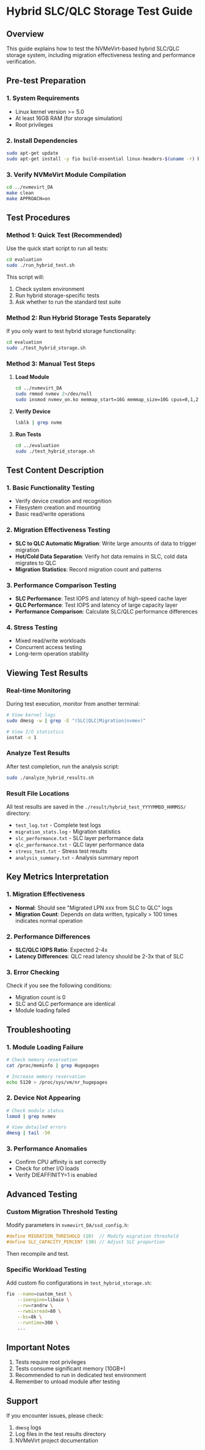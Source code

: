 # Hybrid SLC/QLC Storage Test Guide

## Overview

This guide explains how to test the NVMeVirt-based hybrid SLC/QLC storage system, including migration effectiveness testing and performance verification.

## Pre-test Preparation

### 1. System Requirements
- Linux kernel version >= 5.0
- At least 16GB RAM (for storage simulation)
- Root privileges

### 2. Install Dependencies
```bash
sudo apt-get update
sudo apt-get install -y fio build-essential linux-headers-$(uname -r) bc
```

### 3. Verify NVMeVirt Module Compilation
```bash
cd ../nvmevirt_DA
make clean
make APPROACH=on
```

## Test Procedures

### Method 1: Quick Test (Recommended)

Use the quick start script to run all tests:

```bash
cd evaluation
sudo ./run_hybrid_test.sh
```

This script will:
1. Check system environment
2. Run hybrid storage-specific tests
3. Ask whether to run the standard test suite

### Method 2: Run Hybrid Storage Tests Separately

If you only want to test hybrid storage functionality:

```bash
cd evaluation
sudo ./test_hybrid_storage.sh
```

### Method 3: Manual Test Steps

1. **Load Module**
   ```bash
   cd ../nvmevirt_DA
   sudo rmmod nvmev 2>/dev/null
   sudo insmod nvmev_on.ko memmap_start=16G memmap_size=10G cpus=0,1,2,3
   ```

2. **Verify Device**
   ```bash
   lsblk | grep nvme
   ```

3. **Run Tests**
   ```bash
   cd ../evaluation
   sudo ./test_hybrid_storage.sh
   ```

## Test Content Description

### 1. Basic Functionality Testing
- Verify device creation and recognition
- Filesystem creation and mounting
- Basic read/write operations

### 2. Migration Effectiveness Testing
- **SLC to QLC Automatic Migration**: Write large amounts of data to trigger migration
- **Hot/Cold Data Separation**: Verify hot data remains in SLC, cold data migrates to QLC
- **Migration Statistics**: Record migration count and patterns

### 3. Performance Comparison Testing
- **SLC Performance**: Test IOPS and latency of high-speed cache layer
- **QLC Performance**: Test IOPS and latency of large capacity layer
- **Performance Comparison**: Calculate SLC/QLC performance differences

### 4. Stress Testing
- Mixed read/write workloads
- Concurrent access testing
- Long-term operation stability

## Viewing Test Results

### Real-time Monitoring
During test execution, monitor from another terminal:

```bash
# View kernel logs
sudo dmesg -w | grep -E "(SLC|QLC|Migration|nvmev)"

# View I/O statistics
iostat -x 1
```

### Analyze Test Results
After test completion, run the analysis script:

```bash
sudo ./analyze_hybrid_results.sh
```

### Result File Locations
All test results are saved in the `./result/hybrid_test_YYYYMMDD_HHMMSS/` directory:

- `test_log.txt` - Complete test logs
- `migration_stats.log` - Migration statistics
- `slc_performance.txt` - SLC layer performance data
- `qlc_performance.txt` - QLC layer performance data
- `stress_test.txt` - Stress test results
- `analysis_summary.txt` - Analysis summary report

## Key Metrics Interpretation

### 1. Migration Effectiveness
- **Normal**: Should see "Migrated LPN xxx from SLC to QLC" logs
- **Migration Count**: Depends on data written, typically > 100 times indicates normal operation

### 2. Performance Differences
- **SLC/QLC IOPS Ratio**: Expected 2-4x
- **Latency Differences**: QLC read latency should be 2-3x that of SLC

### 3. Error Checking
Check if you see the following conditions:
- Migration count is 0
- SLC and QLC performance are identical
- Module loading failed

## Troubleshooting

### 1. Module Loading Failure
```bash
# Check memory reservation
cat /proc/meminfo | grep Hugepages

# Increase memory reservation
echo 5120 > /proc/sys/vm/nr_hugepages
```

### 2. Device Not Appearing
```bash
# Check module status
lsmod | grep nvmev

# View detailed errors
dmesg | tail -50
```

### 3. Performance Anomalies
- Confirm CPU affinity is set correctly
- Check for other I/O loads
- Verify DIEAFFINITY=1 is enabled

## Advanced Testing

### Custom Migration Threshold Testing
Modify parameters in `nvmevirt_DA/ssd_config.h`:
```c
#define MIGRATION_THRESHOLD (10)  // Modify migration threshold
#define SLC_CAPACITY_PERCENT (30) // Adjust SLC proportion
```

Then recompile and test.

### Specific Workload Testing
Add custom fio configurations in `test_hybrid_storage.sh`:
```bash
fio --name=custom_test \
    --ioengine=libaio \
    --rw=randrw \
    --rwmixread=80 \
    --bs=8k \
    --runtime=300 \
    ...
```

## Important Notes

1. Tests require root privileges
2. Tests consume significant memory (10GB+)
3. Recommended to run in dedicated test environment
4. Remember to unload module after testing

## Support

If you encounter issues, please check:
1. `dmesg` logs
2. Log files in the test results directory
3. NVMeVirt project documentation 